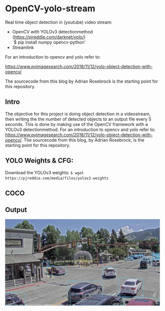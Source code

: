 # OpenCV-yolo-stream
Real time object detection in (youtube) video stream:
* OpenCV with YOLOv3 detectionmethod (https://pjreddie.com/darknet/yolo/) <br>
 `$ pip install numpy opencv-python'
* Streamlink

For an introduction to opencv and yolo refer to:

https://www.pyimagesearch.com/2018/11/12/yolo-object-detection-with-opencv/

The sourcecode from this blog by Adrian Rosebrock is the starting point for this repository.

## Intro

The objective for this project is doing object detection in a videostream, then writing the the number of detected objects to an output file every 5 seconds. This is done by making use of the OpenCV framework with a YOLOv3 detectionmethod. For an introduction to opencv and yolo refer to: https://www.pyimagesearch.com/2018/11/12/yolo-object-detection-with-opencv/. The sourcecode from this blog, by Adrian Rosebrock, is the starting point for this repository.

## YOLO Weights & CFG:
Download the YOLOv3 weights:
 `$ wget https://pjreddie.com/media/files/yolov3.weights`

## COCO

## Output
![](output1.jpg)

